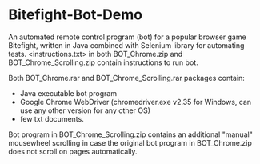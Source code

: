 # Bitefight-Bot-Demo
An automated remote control program (bot) for a popular browser game Bitefight, written in Java combined with Selenium library for automating tests. <instructions.txt> in both BOT_Chrome.zip and BOT_Chrome_Scrolling.zip contain instructions to run bot.

Both BOT_Chrome.rar and BOT_Chrome_Scrolling.rar packages contain:
- Java executable bot program
- Google Chrome WebDriver (chromedriver.exe v2.35 for Windows, can use any other version for any other OS) 
- few txt documents. 

Bot program in BOT_Chrome_Scrolling.zip contains an additional "manual" mousewheel scrolling
in case the original bot program in BOT_Chrome.zip does not scroll on pages automatically.